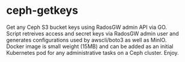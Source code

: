 # ceph-getkeys
Get any Ceph S3 bucket keys using RadosGW admin API via GO.  
Script retreives access and secret keys via RadosGW admin user and generates configurations used by awscli/boto3 as well as MinIO.  
Docker image is small weight (15MB) and can be added as an initial Kubernetes pod for any administrative tasks on a Ceph cluster. Enjoy.
